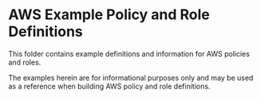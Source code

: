 # AWS Example Policy and Role Definitions
This folder contains example definitions and information for AWS policies and roles.

The examples herein are for informational purposes only and may be used as
a reference when building AWS policy and role definitions.

